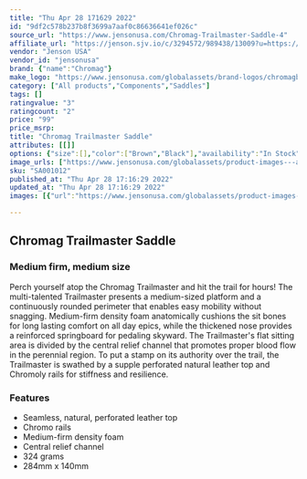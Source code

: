 ```yaml
---
title: "Thu Apr 28 171629 2022"
id: "9df2c578b237b8f3699a7aaf0c86636641ef026c"
source_url: "https://www.jensonusa.com/Chromag-Trailmaster-Saddle-4"
affiliate_url: "https://jenson.sjv.io/c/3294572/989438/13009?u=https://www.jensonusa.com/Chromag-Trailmaster-Saddle-4"
vendor: "Jenson USA"
vendor_id: "jensonusa"
brand: {"name":"Chromag"}
make_logo: "https://www.jensonusa.com/globalassets/brand-logos/chromagbikes.png"
category: ["All products","Components","Saddles"]
tags: []
ratingvalue: "3"
ratingcount: "2"
price: "99"
price_msrp: 
title: "Chromag Trailmaster Saddle"
attributes: [[]]
options: {"size":[],"color":["Brown","Black"],"availability":"In Stock"}
image_urls: ["https://www.jensonusa.com/globalassets/product-images---all-assets/chromag/sa001012-brown.jpg","https://www.jensonusa.com/globalassets/product-images---all-assets/chromag/sa001012_1-brown.jpg"]
sku: "SA001012"
published_at: "Thu Apr 28 17:16:29 2022"
updated_at: "Thu Apr 28 17:16:29 2022"
images: [{"url":"https://www.jensonusa.com/globalassets/product-images---all-assets/chromag/sa001012-brown.jpg","path":"full/2d3954eb71962c032383334d95418839117f9a92.jpg","checksum":"e01704a567876596d569550bc093b326","status":"downloaded"},{"url":"https://www.jensonusa.com/globalassets/product-images---all-assets/chromag/sa001012_1-brown.jpg","path":"full/fc80334db5704ac50c8900505ccd1da25ef63995.jpg","checksum":"59040ea5ec49babd03c30d442092e9d9","status":"downloaded"}]

---
```

## Chromag Trailmaster Saddle

### Medium firm, medium size

Perch yourself atop the Chromag Trailmaster and hit the trail for hours! The
multi-talented Trailmaster presents a medium-sized platform and a continuously
rounded perimeter that enables easy mobility without snagging. Medium-firm
density foam anatomically cushions the sit bones for long lasting comfort on
all day epics, while the thickened nose provides a reinforced springboard for
pedaling skyward. The Trailmaster's flat sitting area is divided by the
central relief channel that promotes proper blood flow in the perennial
region. To put a stamp on its authority over the trail, the Trailmaster is
swathed by a supple perforated natural leather top and Chromoly rails for
stiffness and resilience.

### Features

  * Seamless, natural, perforated leather top
  * Chromo rails
  * Medium-firm density foam
  * Central relief channel
  * 324 grams
  * 284mm x 140mm


